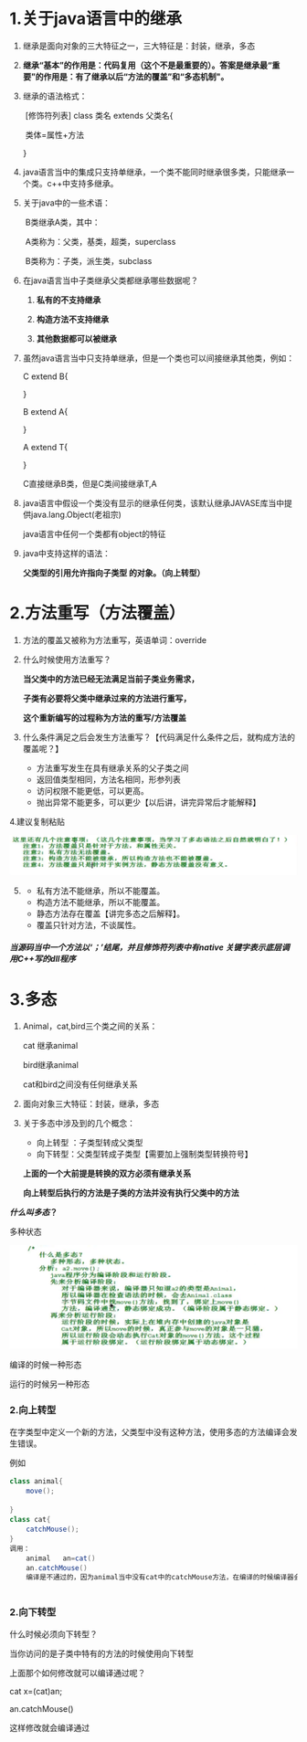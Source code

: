 # 1.关于java语言中的继承

 1. 继承是面向对象的三大特征之一，三大特征是：封装，继承，多态

 2. **继承“基本”的作用是：代码复用（这个不是最重要的）。答案是继承最“重要”的作用是：有了继承以后“方法的覆盖”和“多态机制"。**

 3. 继承的语法格式：

    ​	[修饰符列表] class 类名 extends 父类名{

    ​	类体=属性+方法

    }

4. java语言当中的集成只支持单继承，一个类不能同时继承很多类，只能继承一个类。c++中支持多继承。

5. 关于java中的一些术语：

   ​	B类继承A类，其中：

   ​				A类称为：父类，基类，超类，superclass

   ​				B类称为：子类，派生类，subclass

   

6. 在java语言当中子类继承父类都继承哪些数据呢？

   1. **私有的不支持继承**

   2. **构造方法不支持继承**

   3. **其他数据都可以被继承**

      

      

7. 虽然java语言当中只支持单继承，但是一个类也可以间接继承其他类，例如：

   C extend B{

   }

   B extend A{

   }

   A extend T{

   }

   C直接继承B类，但是C类间接继承T,A

8. java语言中假设一个类没有显示的继承任何类，该默认继承JAVASE库当中提供java.lang.Object(老祖宗)

   java语言中任何一个类都有object的特征

9. java中支持这样的语法：

   **父类型的引用允许指向子类型 的对象。（向上转型）**

# 2.方法重写（方法覆盖）

1. 方法的覆盖又被称为方法重写，英语单词：override

2. 什么时候使用方法重写？

   **当父类中的方法已经无法满足当前子类业务需求，**

   **子类有必要将父类中继承过来的方法进行重写，**

   **这个重新编写的过程称为方法的重写/方法覆盖**

3. 什么条件满足之后会发生方法重写？【代码满足什么条件之后，就构成方法的覆盖呢？】

   

   

   * 方法重写发生在具有继承关系的父子类之间
   * 返回值类型相同，方法名相同，形参列表
   * 访问权限不能更低，可以更高。
   * 抛出异常不能更多，可以更少【以后讲，讲完异常后才能解释】

  4.建议复制粘贴

![Screenshot_20200926_185354](picture\Screenshot_20200926_185354.png)



5. * 私有方法不能继承，所以不能覆盖。
   * 构造方法不能继承，所以不能覆盖。
   * 静态方法存在覆盖【讲完多态之后解释】。
   * 覆盖只针对方法，不谈属性。

##### **当源码当中一个方法以‘；’结尾，并且修饰符列表中有native 关键字表示底层调用C++写的dll程序**



# 3.多态

1. Animal，cat,bird三个类之间的关系：

   cat 继承animal

   bird继承animal

   cat和bird之间没有任何继承关系

2. 面向对象三大特征：封装，继承，多态

3. 关于多态中涉及到的几个概念：

   * 向上转型 ：子类型转成父类型
   * 向下转型：父类型转成子类型【需要加上强制类型转换符号】

   **上面的一个大前提是转换的双方必须有继承关系**
   
   **向上转型后执行的方法是子类的方法并没有执行父类中的方法**

***什么叫多态*？**

多种状态

![Screenshot_20200926_200353](picture\Screenshot_20200926_200353.png)

编译的时候一种形态

运行的时候另一种形态

### 2.向上转型

在字类型中定义一个新的方法，父类型中没有这种方法，使用多态的方法编译会发生错误。

例如

```java
class animal{
    move();
    
}
class cat{
    catchMouse();
}
调用：
    animal   an=cat()
    an.catchMouse()
    编译是不通过的，因为animal当中没有cat中的catchMouse方法，在编译的时候编译器会主动去寻找animal当中的catchMouse方法但是并不能找到，所以静态绑定失败
    
```

### 2.向下转型

什么时候必须向下转型？

当你访问的是子类中特有的方法的时候使用向下转型

上面那个如何修改就可以编译通过呢？

cat x=(cat)an;

an.catchMouse()

这样修改就会编译通过

